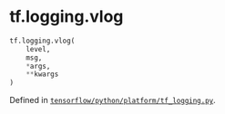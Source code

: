 <div itemscope itemtype="http://developers.google.com/ReferenceObject">
<meta itemprop="name" content="tf.logging.vlog" />
</div>

# tf.logging.vlog

``` python
tf.logging.vlog(
    level,
    msg,
    *args,
    **kwargs
)
```



Defined in [`tensorflow/python/platform/tf_logging.py`](https://www.tensorflow.org/code/tensorflow/python/platform/tf_logging.py).

